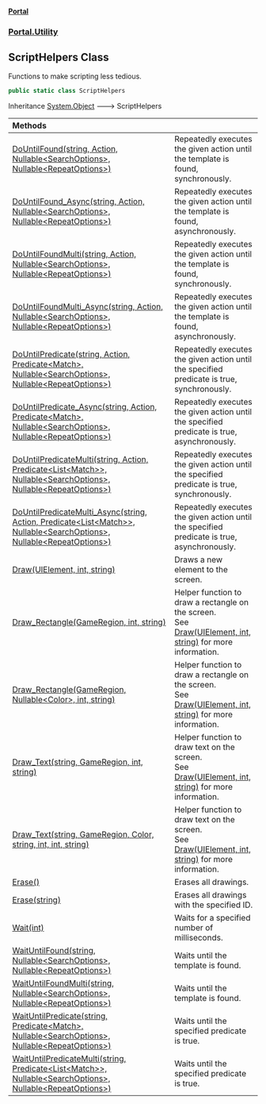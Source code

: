 #### [Portal](index.md 'index')
### [Portal.Utility](Portal.Utility.md 'Portal.Utility')

## ScriptHelpers Class

Functions to make scripting less tedious.

```csharp
public static class ScriptHelpers
```

Inheritance [System.Object](https://docs.microsoft.com/en-us/dotnet/api/System.Object 'System.Object') &#129106; ScriptHelpers

| Methods | |
| :--- | :--- |
| [DoUntilFound(string, Action, Nullable&lt;SearchOptions&gt;, Nullable&lt;RepeatOptions&gt;)](ScriptHelpers.DoUntilFound(string,Action,Nullable_SearchOptions_,Nullable_RepeatOptions_).md 'Portal.Utility.ScriptHelpers.DoUntilFound(string, System.Action, System.Nullable<Portal.Detection.SearchOptions>, System.Nullable<Portal.Detection.RepeatOptions>)') | Repeatedly executes the given action until the template is found, synchronously. |
| [DoUntilFound_Async(string, Action, Nullable&lt;SearchOptions&gt;, Nullable&lt;RepeatOptions&gt;)](ScriptHelpers.DoUntilFound_Async(string,Action,Nullable_SearchOptions_,Nullable_RepeatOptions_).md 'Portal.Utility.ScriptHelpers.DoUntilFound_Async(string, System.Action, System.Nullable<Portal.Detection.SearchOptions>, System.Nullable<Portal.Detection.RepeatOptions>)') | Repeatedly executes the given action until the template is found, asynchronously. |
| [DoUntilFoundMulti(string, Action, Nullable&lt;SearchOptions&gt;, Nullable&lt;RepeatOptions&gt;)](ScriptHelpers.DoUntilFoundMulti(string,Action,Nullable_SearchOptions_,Nullable_RepeatOptions_).md 'Portal.Utility.ScriptHelpers.DoUntilFoundMulti(string, System.Action, System.Nullable<Portal.Detection.SearchOptions>, System.Nullable<Portal.Detection.RepeatOptions>)') | Repeatedly executes the given action until the template is found, synchronously. |
| [DoUntilFoundMulti_Async(string, Action, Nullable&lt;SearchOptions&gt;, Nullable&lt;RepeatOptions&gt;)](ScriptHelpers.DoUntilFoundMulti_Async(string,Action,Nullable_SearchOptions_,Nullable_RepeatOptions_).md 'Portal.Utility.ScriptHelpers.DoUntilFoundMulti_Async(string, System.Action, System.Nullable<Portal.Detection.SearchOptions>, System.Nullable<Portal.Detection.RepeatOptions>)') | Repeatedly executes the given action until the template is found, asynchronously. |
| [DoUntilPredicate(string, Action, Predicate&lt;Match&gt;, Nullable&lt;SearchOptions&gt;, Nullable&lt;RepeatOptions&gt;)](ScriptHelpers.DoUntilPredicate(string,Action,Predicate_Match_,Nullable_SearchOptions_,Nullable_RepeatOptions_).md 'Portal.Utility.ScriptHelpers.DoUntilPredicate(string, System.Action, System.Predicate<Portal.Detection.Match>, System.Nullable<Portal.Detection.SearchOptions>, System.Nullable<Portal.Detection.RepeatOptions>)') | Repeatedly executes the given action until the specified predicate is true, synchronously. |
| [DoUntilPredicate_Async(string, Action, Predicate&lt;Match&gt;, Nullable&lt;SearchOptions&gt;, Nullable&lt;RepeatOptions&gt;)](ScriptHelpers.DoUntilPredicate_Async(string,Action,Predicate_Match_,Nullable_SearchOptions_,Nullable_RepeatOptions_).md 'Portal.Utility.ScriptHelpers.DoUntilPredicate_Async(string, System.Action, System.Predicate<Portal.Detection.Match>, System.Nullable<Portal.Detection.SearchOptions>, System.Nullable<Portal.Detection.RepeatOptions>)') | Repeatedly executes the given action until the specified predicate is true, asynchronously. |
| [DoUntilPredicateMulti(string, Action, Predicate&lt;List&lt;Match&gt;&gt;, Nullable&lt;SearchOptions&gt;, Nullable&lt;RepeatOptions&gt;)](ScriptHelpers.DoUntilPredicateMulti(string,Action,Predicate_List_Match__,Nullable_SearchOptions_,Nullable_RepeatOptions_).md 'Portal.Utility.ScriptHelpers.DoUntilPredicateMulti(string, System.Action, System.Predicate<System.Collections.Generic.List<Portal.Detection.Match>>, System.Nullable<Portal.Detection.SearchOptions>, System.Nullable<Portal.Detection.RepeatOptions>)') | Repeatedly executes the given action until the specified predicate is true, synchronously. |
| [DoUntilPredicateMulti_Async(string, Action, Predicate&lt;List&lt;Match&gt;&gt;, Nullable&lt;SearchOptions&gt;, Nullable&lt;RepeatOptions&gt;)](ScriptHelpers.DoUntilPredicateMulti_Async(string,Action,Predicate_List_Match__,Nullable_SearchOptions_,Nullable_RepeatOptions_).md 'Portal.Utility.ScriptHelpers.DoUntilPredicateMulti_Async(string, System.Action, System.Predicate<System.Collections.Generic.List<Portal.Detection.Match>>, System.Nullable<Portal.Detection.SearchOptions>, System.Nullable<Portal.Detection.RepeatOptions>)') | Repeatedly executes the given action until the specified predicate is true, asynchronously. |
| [Draw(UIElement, int, string)](ScriptHelpers.Draw(UIElement,int,string).md 'Portal.Utility.ScriptHelpers.Draw(System.Windows.UIElement, int, string)') | Draws a new element to the screen. |
| [Draw_Rectangle(GameRegion, int, string)](ScriptHelpers.Draw_Rectangle(GameRegion,int,string).md 'Portal.Utility.ScriptHelpers.Draw_Rectangle(Portal.GameRegion, int, string)') | Helper function to draw a rectangle on the screen. <br/> See [Draw(UIElement, int, string)](ScriptHelpers.Draw(UIElement,int,string).md 'Portal.Utility.ScriptHelpers.Draw(System.Windows.UIElement, int, string)') for more information. |
| [Draw_Rectangle(GameRegion, Nullable&lt;Color&gt;, int, string)](ScriptHelpers.Draw_Rectangle(GameRegion,Nullable_Color_,int,string).md 'Portal.Utility.ScriptHelpers.Draw_Rectangle(Portal.GameRegion, System.Nullable<System.Drawing.Color>, int, string)') | Helper function to draw a rectangle on the screen. <br/> See [Draw(UIElement, int, string)](ScriptHelpers.Draw(UIElement,int,string).md 'Portal.Utility.ScriptHelpers.Draw(System.Windows.UIElement, int, string)') for more information. |
| [Draw_Text(string, GameRegion, int, string)](ScriptHelpers.Draw_Text(string,GameRegion,int,string).md 'Portal.Utility.ScriptHelpers.Draw_Text(string, Portal.GameRegion, int, string)') | Helper function to draw text on the screen. <br/> See [Draw(UIElement, int, string)](ScriptHelpers.Draw(UIElement,int,string).md 'Portal.Utility.ScriptHelpers.Draw(System.Windows.UIElement, int, string)') for more information. |
| [Draw_Text(string, GameRegion, Color, string, int, int, string)](ScriptHelpers.Draw_Text(string,GameRegion,Color,string,int,int,string).md 'Portal.Utility.ScriptHelpers.Draw_Text(string, Portal.GameRegion, System.Drawing.Color, string, int, int, string)') | Helper function to draw text on the screen. <br/> See [Draw(UIElement, int, string)](ScriptHelpers.Draw(UIElement,int,string).md 'Portal.Utility.ScriptHelpers.Draw(System.Windows.UIElement, int, string)') for more information. |
| [Erase()](ScriptHelpers.Erase().md 'Portal.Utility.ScriptHelpers.Erase()') | Erases all drawings. |
| [Erase(string)](ScriptHelpers.Erase(string).md 'Portal.Utility.ScriptHelpers.Erase(string)') | Erases all drawings with the specified ID. |
| [Wait(int)](ScriptHelpers.Wait(int).md 'Portal.Utility.ScriptHelpers.Wait(int)') | Waits for a specified number of milliseconds. |
| [WaitUntilFound(string, Nullable&lt;SearchOptions&gt;, Nullable&lt;RepeatOptions&gt;)](ScriptHelpers.WaitUntilFound(string,Nullable_SearchOptions_,Nullable_RepeatOptions_).md 'Portal.Utility.ScriptHelpers.WaitUntilFound(string, System.Nullable<Portal.Detection.SearchOptions>, System.Nullable<Portal.Detection.RepeatOptions>)') | Waits until the template is found. |
| [WaitUntilFoundMulti(string, Nullable&lt;SearchOptions&gt;, Nullable&lt;RepeatOptions&gt;)](ScriptHelpers.WaitUntilFoundMulti(string,Nullable_SearchOptions_,Nullable_RepeatOptions_).md 'Portal.Utility.ScriptHelpers.WaitUntilFoundMulti(string, System.Nullable<Portal.Detection.SearchOptions>, System.Nullable<Portal.Detection.RepeatOptions>)') | Waits until the template is found. |
| [WaitUntilPredicate(string, Predicate&lt;Match&gt;, Nullable&lt;SearchOptions&gt;, Nullable&lt;RepeatOptions&gt;)](ScriptHelpers.WaitUntilPredicate(string,Predicate_Match_,Nullable_SearchOptions_,Nullable_RepeatOptions_).md 'Portal.Utility.ScriptHelpers.WaitUntilPredicate(string, System.Predicate<Portal.Detection.Match>, System.Nullable<Portal.Detection.SearchOptions>, System.Nullable<Portal.Detection.RepeatOptions>)') | Waits until the specified predicate is true. |
| [WaitUntilPredicateMulti(string, Predicate&lt;List&lt;Match&gt;&gt;, Nullable&lt;SearchOptions&gt;, Nullable&lt;RepeatOptions&gt;)](ScriptHelpers.WaitUntilPredicateMulti(string,Predicate_List_Match__,Nullable_SearchOptions_,Nullable_RepeatOptions_).md 'Portal.Utility.ScriptHelpers.WaitUntilPredicateMulti(string, System.Predicate<System.Collections.Generic.List<Portal.Detection.Match>>, System.Nullable<Portal.Detection.SearchOptions>, System.Nullable<Portal.Detection.RepeatOptions>)') | Waits until the specified predicate is true. |
